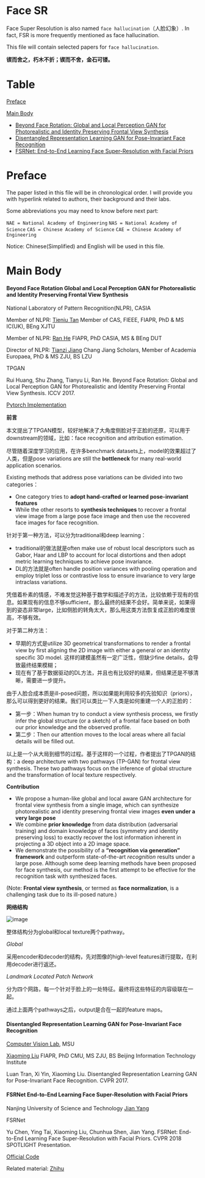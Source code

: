 # Face SR

Face Super Resolution is also named `face hallucination`（人脸幻象）. In fact, FSR is more frequently mentioned as face hallucination.

This file will contain selected papers for `face hallucination`.

**锲而舍之，朽木不折；锲而不舍，金石可镂。**

# Table

[Preface](#preface)

[Main Body](#main-body)
+ [Beyond Face Rotation: Global and Local Perception GAN for Photorealistic and Identity Preserving Frontal View Synthesis](#beyond-face-rotation-global-and-local-perception-gan-for-photorealistic-and-identity-preserving-frontal-view-synthesis)
+ [Disentangled Representation Learning GAN for Pose-Invariant Face Recognition](#disentangled-representation-learning-gan-for-pose-invariant-face-recognition)
+ [FSRNet: End-to-End Learning Face Super-Resolution with Facial Priors](#fsrnet-end-to-end-learning-face-super-resolution-with-facial-priors)


# Preface

The paper listed in this file will be in chronological order. I will provide you with hyperlink related to authors, their background and their labs.

Some abbreviations you may need to know before next part:

`NAE = National Academy of Engineering` `NAS = National Academy of Science` `CAS = Chinese Academy of Science` `CAE = Chinese Academy of Engineering`

Notice: Chinese(Simplified) and English will be used in this file.

# Main Body

#### Beyond Face Rotation Global and Local Perception GAN for Photorealistic and Identity Preserving Frontal View Synthesis

National Laboratory of Pattern Recognition(NLPR), CASIA

Member of NLPR: [Tieniu Tan](http://people.ucas.ac.cn/~tantieniu) Member of CAS, FIEEE, FIAPR, PhD & MS IC(UK), BEng XJTU

Member of NLPR: [Ran He](http://people.ucas.ac.cn/~heran) FIAPR, PhD CASIA, MS & BEng DUT

Director of NLPR:  [Tianzi Jiang](http://www.nlpr.ia.ac.cn/jiangtz/)  Chang Jiang Scholars, Member of Academia Europaea, PhD & MS ZJU, BS LZU

TPGAN

Rui Huang, Shu Zhang, Tianyu Li, Ran He. Beyond Face Rotation: Global and Local Perception GAN for Photorealistic and Identity Preserving Frontal View Synthesis. ICCV 2017.

[Pytorch Implementation](https://github.com/iwtw/pytorch-TP-GAN)

**前言**

本文提出了TPGAN模型，较好地解决了大角度侧脸对于正脸的还原，可以用于downstream的领域，比如：face recognition and attribution estimation.

尽管随着深度学习的应用，在许多benchmark datasets上，model的效果超过了人类，但是pose variations are still the **bottleneck** for many real-world application scenarios.

Existing methods that address pose variations can be divided into two categories：
+ One category tries to **adopt hand-crafted or learned pose-invariant features**
+ While the other resorts to **synthesis techniques** to recover a frontal view image from a large pose face image and then use the recovered face images for face recognition.

针对于第一种方法，可以分为traditional和deep learning：
+ traditional的做法就是often make use of robust local descriptors such as Gabor, Haar and LBP to account for local distortions and then adopt metric learning techniques to achieve pose invariance.
+ DL的方法就是often handle position variances with pooling operation and employ triplet loss or contrastive loss to ensure invariance to very large intraclass variations.

凭借着朴素的情感，不难发觉这种基于数学和描述子的方法，比较依赖于现有的信息。如果现有的信息不够sufficient，那么最终的结果不会好。简单来说，如果得到的姿态非常large，比如侧脸的转角太大，那么用这类方法恢复成正脸的难度很高，不够有效。

对于第二种方法：
+ 早期的方式是utilize 3D geometrical transformations to render a frontal view by first aligning the 2D image with either a general or an identity specific 3D model. 这样的建模虽然有一定广泛性，但缺少fine details，会导致最终结果模糊；
+ 现在有了基于数据驱动的DL方法，并且也有比较好的结果，但结果还是不够清晰，需要进一步提升。

由于人脸合成本质是ill-posed问题，所以如果能利用较多的先验知识（priors），那么可以得到更好的结果。我们可以类比一下人类是如何重建一个人的正脸的：
+ 第一步：When human try to conduct a view synthesis process, we firstly infer the global structure (or a sketch) of a frontal face based on both our prior knowledge and the observed profile. 
+ 第二步：Then our attention moves to the local areas where all facial details will be filled out.

以上是一个从大局到细节的过程。基于这样的一个过程，作者提出了TPGAN的结构：a deep architecture with two pathways (TP-GAN) for frontal view synthesis. These two pathways focus on the inference of global structure and the transformation of local texture respectively.

**Contribution**
+ We propose a human-like global and local aware GAN architecture for frontal view synthesis from a single image, which can synthesize photorealistic and identity preserving frontal view images **even under a very large pose**
+ We combine **prior knowledge** from data distribution (adversarial training) and domain knowledge of faces (symmetry and identity preserving loss) to exactly recover the lost information inherent in projecting a 3D object into a 2D image space.
+ We demonstrate the possibility of a **“recognition via generation” framework** and outperform state-of-the-art *recognition* results under a large pose. Although some deep learning methods have been proposed for face synthesis, our method is the first attempt to be effective for the recognition task with synthesized faces.

(Note: **Frontal view synthesis**, or termed as **face normalization**, is a challenging task due to its ill-posed nature.)

**网络结构**

![image](https://user-images.githubusercontent.com/36061421/122665234-a0738b00-d1d8-11eb-8fab-5f4b0bd51b79.png)

整体结构分为global和local texture两个pathway。

*Global*

采用encoder和decoder的结构，先对图像的high-level features进行提取，在利用decoder进行返还。

*Landmark Located Patch Network*

分为四个网路，每一个针对于脸上的一处特征。最终将这些特征的内容级联在一起。

通过上面两个pathways之后，output是合在一起的feature maps。




#### Disentangled Representation Learning GAN for Pose-Invariant Face Recognition

[Computer Vision Lab](http://cvlab.cse.msu.edu/), MSU

[Xiaoming Liu](https://www.cse.msu.edu/~liuxm/index2.html)   FIAPR, PhD CMU, MS ZJU, BS Beijing Information Technology Institute

Luan Tran, Xi Yin, Xiaoming Liu. Disentangled Representation Learning GAN for Pose-Invariant Face Recognition. CVPR 2017.

#### FSRNet End-to-End Learning Face Super-Resolution with Facial Priors

Nanjing University of Science and Technology [Jian Yang](http://gsmis.njust.edu.cn/open/TutorInfo.aspx?dsbh=tLbjVM9T1OzsoNduSpyHQg==&yxsh=4iVdgPyuKTE=&zydm=L-3Jh59wXco=#Wdtd)

FSRNet

Yu Chen, Ying Tai, Xiaoming Liu, Chunhua Shen, Jian Yang. FSRNet: End-to-End Learning Face Super-Resolution with Facial Priors. CVPR 2018 SPOTLIGHT Presentation.

[Official Code](https://github.com/tyshiwo/FSRNet)

Related material: [Zhihu](https://zhuanlan.zhihu.com/p/54198784)





